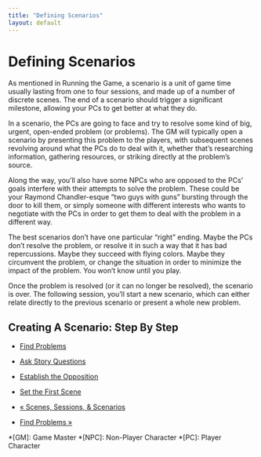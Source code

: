 ```yaml
---
title: "Defining Scenarios"
layout: default
---
```


#  Defining Scenarios

As mentioned in Running the Game, a scenario is a unit of game time usually
lasting from one to four sessions, and made up of a number of discrete scenes.
The end of a scenario should trigger a significant milestone, allowing your
PCs to get better at what they do.

In a scenario, the PCs are going to face and try to resolve some kind of big,
urgent, open-ended problem (or problems). The GM will typically open a
scenario by presenting this problem to the players, with subsequent scenes
revolving around what the PCs do to deal with it, whether that’s researching
information, gathering resources, or striking directly at the problem’s
source.

Along the way, you’ll also have some NPCs who are opposed to the PCs’ goals
interfere with their attempts to solve the problem. These could be your
Raymond Chandler-esque “two guys with guns” bursting through the door to kill
them, or simply someone with different interests who wants to negotiate with
the PCs in order to get them to deal with the problem in a different way.

The best scenarios don’t have one particular “right” ending. Maybe the PCs
don’t resolve the problem, or resolve it in such a way that it has bad
repercussions. Maybe they succeed with flying colors. Maybe they circumvent
the problem, or change the situation in order to minimize the impact of the
problem. You won’t know until you play.

Once the problem is resolved (or it can no longer be resolved), the scenario
is over. The following session, you’ll start a new scenario, which can either
relate directly to the previous scenario or present a whole new problem.

## Creating A Scenario: Step By Step

  * [Find Problems](../../fate-core/find-problems)
  * [Ask Story Questions](../../fate-core/ask-story-questions)
  * [Establish the Opposition](../../fate-core/establish-opposition)
  * [Set the First Scene](../../fate-core/set-first-scene)

  * [« Scenes, Sessions, &amp; Scenarios](/fate-srd/fate-core/scenes-sessions-scenarios)
  * [Find Problems »](/fate-srd/fate-core/find-problems)

  *[GM]: Game Master
  *[NPC]: Non-Player Character
  *[PC]: Player Character

